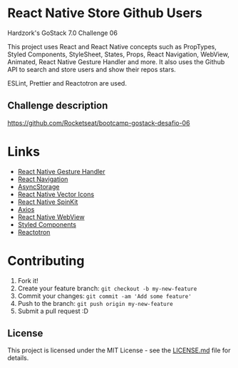 # React Native Store Github Users

Hardzork's GoStack 7.0 Challenge 06

This project uses React and React Native concepts such as PropTypes, Styled Components, StyleSheet, States, Props, React Navigation, WebView, Animated, React Native Gesture Handler and more. It also uses the Github API to search and store users and show their repos stars.

ESLint, Prettier and Reactotron are used.

## Challenge description

https://github.com/Rocketseat/bootcamp-gostack-desafio-06

# Links

- [React Native Gesture Handler](https://github.com/kmagiera/react-native-gesture-handler)
- [React Navigation](https://github.com/react-navigation/react-navigation/)
- [AsyncStorage](https://github.com/react-native-community/async-storage)
- [React Native Vector Icons](https://github.com/oblador/react-native-vector-icons)
- [React Native SpinKit](https://github.com/maxs15/react-native-spinkit)
- [Axios](https://github.com/axios/axios)
- [React Native WebView](https://github.com/react-native-community/react-native-webview)
- [Styled Components](https://github.com/styled-components/styled-components)
- [Reactotron](https://github.com/infinitered/reactotron)

# Contributing

1. Fork it!
2. Create your feature branch: `git checkout -b my-new-feature`
3. Commit your changes: `git commit -am 'Add some feature'`
4. Push to the branch: `git push origin my-new-feature`
5. Submit a pull request :D

## License

This project is licensed under the MIT License - see the [LICENSE.md](LICENSE.md) file for details.
